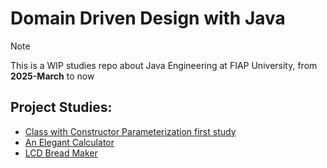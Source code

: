 # Domain Driven Design with Java

> [!NOTE]
> This is a WIP studies repo about Java Engineering at FIAP University, from **2025-March** to now

## Project Studies:
- [Class with Constructor Parameterization first study](https://github.com/biralavor/FIAP-DomainDrivenDesign-JAVA/blob/main/Aula-03/ClientProject/src/br/com/fiap/modelo/Cliente.java)
- [An Elegant Calculator](https://github.com/biralavor/FIAP-DomainDrivenDesign-JAVA/tree/main/Aula-05/calc_lession)
- [LCD Bread Maker](https://github.com/biralavor/FIAP-DomainDrivenDesign-JAVA/blob/main/Aula-07/Bread_maker/bread_maker/BreadMaker.java)
